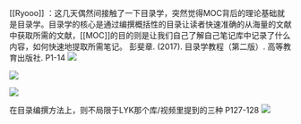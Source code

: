 [[Ryooo]] ：这几天偶然间接触了一下目录学，突然觉得MOC背后的理论基础就是目录学。目录学的核心是通过编撰概括性的目录让读者快速准确的从海量的文献中获取所需的文献，[[MOC]]的目的则是让我们自己了解自己笔记库中记录了什么内容，如何快速地提取所需笔记。
彭斐章. (2017). 目录学教程（第二版）. 高等教育出版社.
P1-14
![](https://gitee.com/cyddgi/picture-store/raw/master/img/20200930232720.jpg)

![](https://gitee.com/cyddgi/picture-store/raw/master/img/20200930232736.jpg)

![](https://gitee.com/cyddgi/picture-store/raw/master/img/20200930232753.jpg)

在目录编撰方法上，则不局限于LYK那个库/视频里提到的三种
P127-128
![](https://gitee.com/cyddgi/picture-store/raw/master/img/20200930232833.jpg)